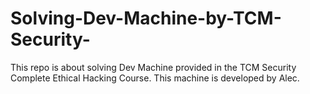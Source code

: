 # Solving-Dev-Machine-by-TCM-Security-
This repo is about solving Dev Machine provided in the TCM Security Complete Ethical Hacking Course. This machine is developed by Alec.
